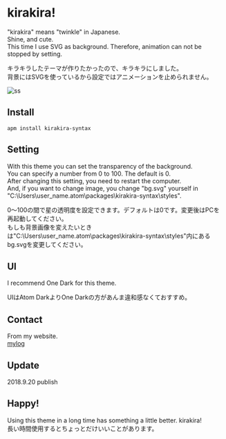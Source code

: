 # kirakira!
"kirakira" means "twinkle" in Japanese.  
Shine, and cute.  
This time I use SVG as background. Therefore, animation can not be stopped by setting.

キラキラしたテーマが作りたかったので、キラキラにしました。  
背景にはSVGを使っているから設定ではアニメーションを止められません。

![ss](https://user-images.githubusercontent.com/35618981/45806037-fc90e400-bcfa-11e8-90d6-f180ca272c3f.jpg)

## Install
`apm install kirakira-syntax`

## Setting
With this theme you can set the transparency of the background.  
You can specify a number from 0 to 100. The default is 0.  
After changing this setting, you need to restart the computer.  
And, if you want to change image, you change "bg.svg" yourself in "C:\Users\user_name\.atom\packages\kirakira-syntax\styles\".

0～100の間で星の透明度を設定できます。デフォルトは0です。変更後はPCを再起動してください。  
もしも背景画像を変えたいときは"C:\Users\user_name\.atom\packages\kirakira-syntax\styles\"内にあるbg.svgを変更してください。

## UI
I recommend One Dark for this theme.

UIはAtom DarkよりOne Darkの方があんま違和感なくておすすめ。

## Contact
From my website.  
[mylog](https://kihara.coresv.com/)

## Update
2018.9.20 publish

## Happy!
Using this theme in a long time has something a little better. kirakira!  
長い時間使用するとちょっとだけいいことがあります。
